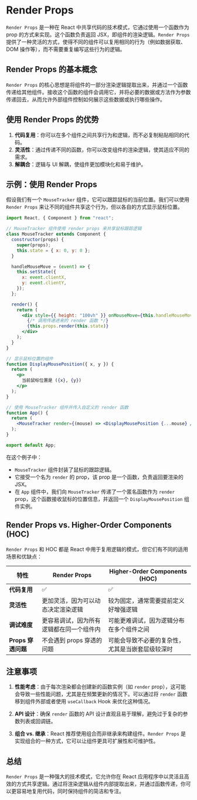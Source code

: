 # Render Props

`Render Props` 是一种在 React 中共享代码的技术模式，它通过使用一个函数作为 prop 的方式来实现。这个函数负责返回 JSX，即组件的渲染逻辑。`Render Props` 提供了一种灵活的方式，使得不同的组件可以复用相同的行为（例如数据获取、DOM 操作等），而不需要重复编写这些行为的逻辑。

## Render Props 的基本概念

`Render Props` 的核心思想是将组件的一部分渲染逻辑提取出来，并通过一个函数传递给其他组件。接收这个函数的组件会调用它，并将必要的数据或方法作为参数传递回去，从而允许外部组件控制如何展示这些数据或执行哪些操作。

## 使用 Render Props 的优势

1. **代码复用**：你可以在多个组件之间共享行为和逻辑，而不必复制粘贴相同的代码。
2. **灵活性**：通过传递不同的函数，你可以改变组件的渲染逻辑，使其适应不同的需求。
3. **解耦合**：逻辑与 UI 解耦，使组件更加模块化和易于维护。

## 示例：使用 Render Props

假设我们有一个 `MouseTracker` 组件，它可以跟踪鼠标的当前位置。我们可以使用 `Render Props` 来让不同的组件共享这个行为，但以各自的方式显示鼠标位置。

```jsx
import React, { Component } from "react";

// MouseTracker 组件使用 render props 来共享鼠标跟踪逻辑
class MouseTracker extends Component {
  constructor(props) {
    super(props);
    this.state = { x: 0, y: 0 };
  }

  handleMouseMove = (event) => {
    this.setState({
      x: event.clientX,
      y: event.clientY,
    });
  };

  render() {
    return (
      <div style={{ height: "100vh" }} onMouseMove={this.handleMouseMove}>
        {/* 调用传递进来的 render 函数 */}
        {this.props.render(this.state)}
      </div>
    );
  }
}

// 显示鼠标位置的组件
function DisplayMousePosition({ x, y }) {
  return (
    <p>
      当前鼠标位置是 ({x}, {y})
    </p>
  );
}

// 使用 MouseTracker 组件并传入自定义的 render 函数
function App() {
  return (
    <MouseTracker render={(mouse) => <DisplayMousePosition {...mouse} />} />
  );
}

export default App;
```

在这个例子中：

- `MouseTracker` 组件封装了鼠标的跟踪逻辑。
- 它接受一个名为 `render` 的 prop，该 prop 是一个函数，负责返回要渲染的 JSX。
- 在 `App` 组件中，我们向 `MouseTracker` 传递了一个匿名函数作为 `render` prop，这个函数接收鼠标的位置信息，并返回一个 `DisplayMousePosition` 组件实例。

## Render Props vs. Higher-Order Components (HOC)

`Render Props` 和 HOC 都是 React 中用于复用逻辑的模式，但它们有不同的适用场景和优缺点：

| 特性               | Render Props                             | Higher-Order Components (HOC)                    |
| ------------------ | ---------------------------------------- | ------------------------------------------------ |
| **代码复用**       | ✅                                       | ✅                                               |
| **灵活性**         | 更加灵活，因为可以动态决定渲染逻辑       | 较为固定，通常需要提前定义好增强逻辑             |
| **调试难度**       | 更容易调试，因为所有逻辑都在同一个组件内 | 可能更难调试，因为逻辑分布在多个组件之间         |
| **Props 穿透问题** | 不会遇到 props 穿透的问题                | 可能会导致不必要的复杂性，尤其是当嵌套层级较深时 |

## 注意事项

1. **性能考虑**：由于每次渲染都会创建新的函数实例（如 `render` prop），这可能会导致一些性能问题，尤其是在频繁更新的情况下。可以通过将 `render` 函数移到组件外部或者使用 `useCallback` Hook 来优化这种情况。
2. **API 设计**：确保 `render` 函数的 API 设计直观且易于理解，避免过于复杂的参数列表或回调链。

3. **组合 vs. 继承**：React 推荐使用组合而非继承来构建组件。`Render Props` 是实现组合的一种方式，它可以让组件更具可扩展性和可维护性。

## 总结

`Render Props` 是一种强大的技术模式，它允许你在 React 应用程序中以灵活且高效的方式共享逻辑。通过将渲染逻辑从组件内部提取出来，并通过函数传递，你可以更容易地复用代码，同时保持组件的简洁和专注。

